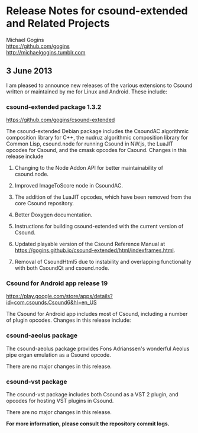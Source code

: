 # Release Notes for csound-extended and Related Projects
Michael Gogins<br>
https://github.com/gogins<br>
http://michaelgogins.tumblr.com

## 3 June 2013

I am pleased to announce new releases of the various extensions to Csound
written or maintained by me for Linux and Android. These include:

### csound-extended package 1.3.2

https://github.com/gogins/csound-extended

The csound-extended Debian package includes the CsoundAC algorithmic composition
library for C++, the nudruz algorithmic composition library for Common Lisp,
csound.node for running Csound in NW.js, the LuaJIT opcodes for Csound, and the
cmask opcodes for Csound. Changes in this release include

1. Changing to the Node Addon API for better maintainability of csound.node.

2. Improved ImageToScore node in CsoundAC.

3. The addition of the LuaJIT opcodes, which have been removed from the core
Csound repository.

4. Better Doxygen documentation.

5. Instructions for building csound-extended with the current version of Csound.

7. Updated playable version of the Csound Reference Manual at
https://gogins.github.io/csound-extended/html/indexframes.html.

6. Removal of CsoundHtml5 due to instability and overlapping functionality with
both CsoundQt and csound.node.

### Csound for Android app release 19

https://play.google.com/store/apps/details?id=com.csounds.Csound6&hl=en_US

The Csound for Android app includes most of Csound, including a number of plugin
opcodes. Changes in this release include:

### csound-aeolus package

The csound-aeolus package provides Fons Adrianssen's wonderful Aeolus pipe organ
emulation as a Csound opcode.

There are no major changes in this release.

### csound-vst package

The csound-vst package includes both Csound as a VST 2 plugin, and opcodes for
hosting VST plugins in Csound.

There are no major changes in this release.

**For more information, please consult the repository commit logs.**
